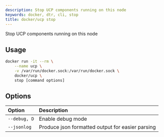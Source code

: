 ```yaml
---
description: Stop UCP components running on this node
keywords: docker, dtr, cli, stop
title: docker/ucp stop
---
```

Stop UCP components running on this node

## Usage

```bash
docker run -it --rm \
    --name ucp \
    -v /var/run/docker.sock:/var/run/docker.sock \
    docker/ucp \
    stop [command options]

```

## Options

| Option       | Description                                      |
|:------------ |:------------------------------------------------ |
| `--debug, D` | Enable debug mode                                |
| `--jsonlog`  | Produce json formatted output for easier parsing |